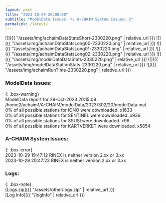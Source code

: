 ```yaml
---
layout: post
title: "2023-10-29 20:00:00"
subtitle: "ModelData Issues: 4; A-CHAIM System Issues: 2"
permalink: /latest/
---
```


![]({{ "/assets/img/achaimDataStatsShort-2330220.png" | relative_url }})
![]({{ "/assets/img/achaimDataStatsLong00-2330220.png" | relative_url }})
![]({{ "/assets/img/achaimDataStatsLong01-2330220.png" | relative_url }})
![]({{ "/assets/img/achaimDataStatsLong02-2330220.png" | relative_url }})
![]({{ "/assets/img/modelDataDataStats-2330220.png" | relative_url }})
![]({{ "/assets/img/modelDataStationStats-2330220.png" | relative_url }})
![]({{ "/assets/img/achaimRunTime-2330220.png" | relative_url }})


### ModelData Issues:  
  
{: .box-warning}  
 ModelData report for 29-Oct-2023 20:15:08   
 /home2/achaim1/A-CHAIM/modelData/2023/302/20/modelData.mat   
 0% of all possible stations for IONO were downloaded. x1633   
 0% of all possible stations for SENTINEL were downloaded. x936   
 0% of all possible stations for SSUSI were downloaded. x96   
 0% of all possible stations for KARTVERKET were downloaded. x5854   
  
### A-CHAIM System Issues:  
  
{: .box-error}  
2023-10-29 19:47:12 RINEX is neither version 2.xx or 3.xx  
2023-10-29 20:47:23 RINEX is neither version 2.xx or 3.xx  

### Logs:  
  
{: .box-note}  
[Logs.zip]({{ "/assets/other/logs.zip" | relative_url }})  
[Log Info]({{ "/logInfo" | relative_url }})  
